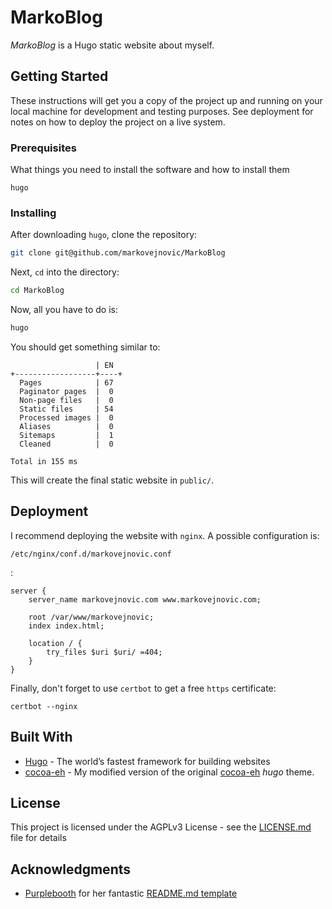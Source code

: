 # MarkoBlog

_MarkoBlog_ is a Hugo static website about myself.

## Getting Started

These instructions will get you a copy of the project up and running on your
local machine for development and testing purposes. See deployment for notes on
how to deploy the project on a live system.

### Prerequisites

What things you need to install the software and how to install them

```
hugo
```

### Installing

After downloading `hugo`, clone the repository:

```bash
git clone git@github.com/markovejnovic/MarkoBlog
```

Next, `cd` into the directory:
```bash
cd MarkoBlog
```

Now, all you have to do is:
```bash
hugo
```

You should get something similar to:
```
                   | EN  
+------------------+----+
  Pages            | 67  
  Paginator pages  |  0  
  Non-page files   |  0  
  Static files     | 54  
  Processed images |  0  
  Aliases          |  0  
  Sitemaps         |  1  
  Cleaned          |  0  

Total in 155 ms
```

This will create the final static website in `public/`.

## Deployment

I recommend deploying the website with `nginx`. A possible configuration is:

```
/etc/nginx/conf.d/markovejnovic.conf
```
:
```
server {
	server_name markovejnovic.com www.markovejnovic.com;

	root /var/www/markovejnovic;
	index index.html;

	location / {
		try_files $uri $uri/ =404;
	}
}
```

Finally, don't forget to use `certbot` to get a free `https` certificate:
```
certbot --nginx
```

## Built With

* [Hugo](https://gohugo.io/) - The world’s fastest framework for building websites
* [cocoa-eh](https://github.com/markovejnovic/cocoa-eh) - My modified version
  of the original [cocoa-eh](https://github.com/mtn/cocoa-eh-hugo-theme) _hugo_
theme.

## License

This project is licensed under the AGPLv3 License - see the
[LICENSE.md](LICENSE.md) file for details

## Acknowledgments

* [Purplebooth](https://gist.github.com/PurpleBooth) for her fantastic
  [README.md
template](https://gist.github.com/PurpleBooth/109311bb0361f32d87a2)
